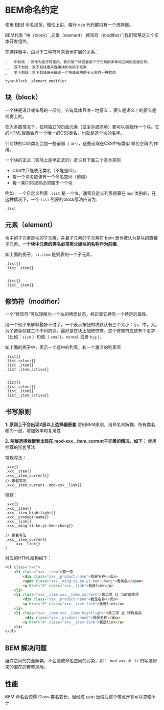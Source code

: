 # BEM命名约定
使用 [BEM](http://bem.info/) 命名规范，理论上讲，每行 css 代码都只有一个选择器。

BEM代表 “块（block）,元素（element）,修饰符（modifier）”,我们常用这三个实体开发组件。

在选择器中，由以下三种符号来表示扩展的关系：
```
-   中划线 ：仅作为连字符使用，表示某个块或者某个子元素的多单词之间的连接记号。
__  双下划线：双下划线用来连接块和块的子元素
_   单下划线：单下划线用来描述一个块或者块的子元素的一种状态

type-block__element_modifier
```

## 块（block）
一个块是设计或布局的一部分，它有具体且唯一地意义 ，要么是语义上的要么是视觉上的。

在大多数情况下，任何独立的页面元素（或复杂或简单）都可以被视作一个块。它的HTML容器会有一个唯一的CSS类名，也就是这个块的名字。

针对块的CSS类名会加一些前缀（ ui-），这些前缀在CSS中有类似 命名空间 的作用。

一个块的正式（实际上是半正式的）定义有下面三个基本原则


- CSS中只能使用类名（不能是ID）。
- 每一个块名应该有一个命名空间（前缀）
- 每一条CSS规则必须属于一个块

例如：一个自定义列表 `.list` 是一个块，通常自定义列表是算在 `mod` 类别的，在这种情况下，一个 `list` 列表的block写法应该为:

```
.list
```

## 元素（element）
块中的子元素是块的子元素，并且子元素的子元素在 bem 里也被认为是块的直接子元素。**一个块中元素的类名必须用父级块的名称作为前缀**。

如上面的例子，`li.item` 是列表的一个子元素，

```
.list{}
.list .item{}


.list{}
.list__item{}
```

## 修饰符（modifier）
一个“修饰符”可以理解为一个块的特定状态，标识着它持有一个特定的属性。

用一个例子来解释最好不过了。一个表示按钮的块默认有三个大小：小，中，大。为了避免创建三个不同的块，最好是在块上加修饰符。这个修饰符应该有个名字（比如：`size` ）和值（ `small`，`normal` 或者 `big` ）。

如上面的例子中，表示一个选中的列表，和一个激活的列表项

```
.list{}
.list.select{}
.list .item{}
.list .item.active{}

  
.list{}
.list_select{}
.list__item{}
.list__item_active{}
```

## 书写原则
**1. 原则上不会出现2层以上选择器嵌套**
使用BEM原则，用命名来解耦，所有类名都为一层，增加效率和复用性

**2. 两层选择器嵌套出现在.mod-xxx__item_current子元素的情况，如下：**
使用推荐的嵌套写法

常规写法：
```
.xxx{}
.xxx__item{}
.xxx__item_current{}
// 嵌套写法
.xxx__item_current .mod-xxx__link{}
```
推荐：
```
.xxx{}
.xxx__item{}
.xxx__item_hightlight{}
.xxx__product-name{}
.xxx__link{}
.xxx__ming-zi-ke-yi-hen-chang{}

// 嵌套写法
.xxx__item_current{
    .xxx__link{}
}
```

对应的HTML结构如下：
```html
<ul class="xxx">
    <li class="xxx__item">第一项
        <div class="xxx__product-name">我是名称</div>
        <span class="xxx__ming-zi-ke-yi-hen-chang">看类名</span>
        <a href="#" class="xxx__link">我是link</a>
    <li>
    <li class="xxx__item xxx__item_current">第二项 且 当前选择项
        <div class="xxx__product-name">我是名称</div>
        <a href="#" class="xxx__item-link">我是link</a>
    <li>
    <li class="xxx__item xxx__item_hightlight">第三项 且 特殊高亮
         <div class="xxx__product-name">我是名称</div>
        <a href="#" class="xxx__item-link">我是link</a>
    <li>
</ul>
```

## BEM 解决问题
组件之间的完全解耦，不会造成命名空间的污染，如：`.mod-xxx ul li` 的写法带来的潜在的嵌套风险。

## 性能
BEM 命名会使得 Class 类名变长，但经过 gzip 压缩后这个带宽开销可以忽略不计